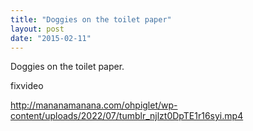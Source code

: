 ```yaml
---
title: "Doggies on the toilet paper"
layout: post
date: "2015-02-11"
---
```


Doggies on the toilet paper.

fixvideo

http://mananamanana.com/ohpiglet/wp-content/uploads/2022/07/tumblr_njlzt0DpTE1r16syi.mp4
